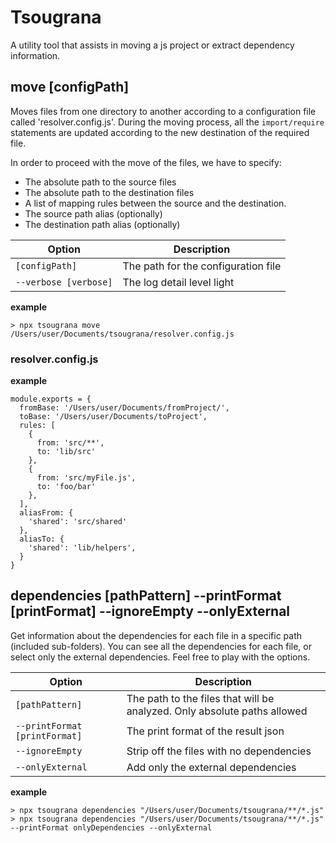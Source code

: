 # Tsougrana

A utility tool that assists in moving a js project or extract dependency information.

## move [configPath]

Moves files from one directory to another according to a configuration file called 'resolver.config.js'.
During the moving process, all the `import/require` statements are updated
according to the new destination of the required file.

In order to proceed with the move of the files, we have to specify:

* The absolute path to the source files
* The absolute path to the destination files
* A list of mapping rules between the source and the destination.
* The source path alias (optionally)
* The destination path alias (optionally)

|Option|Description|
|---|---|
|`[configPath]`|The path for the configuration file|
|`--verbose [verbose]`|The log detail level light|heavy (default: "light")|

**example**

```
> npx tsougrana move /Users/user/Documents/tsougrana/resolver.config.js
```

### resolver.config.js

**example**

```
module.exports = {
  fromBase: '/Users/user/Documents/fromProject/',
  toBase: '/Users/user/Documents/toProject',
  rules: [
    {
      from: 'src/**',
      to: 'lib/src'
    },
    {
      from: 'src/myFile.js',
      to: 'foo/bar'
    },
  ],
  aliasFrom: {
    'shared': 'src/shared'
  },
  aliasTo: {
    'shared': 'lib/helpers',
  }
}
```

## dependencies [pathPattern] --printFormat [printFormat] --ignoreEmpty --onlyExternal

Get information about the dependencies for each file in a specific path (included sub-folders).
You can see all the dependencies for each file, or select only the external dependencies.
Feel free to play with the options.

|Option|Description|
|---|---|
|`[pathPattern]`|The path to the files that will be analyzed. Only absolute paths allowed|
|`--printFormat [printFormat]`| The print format of the result json|raw|onlyDependencies (default: "json")|
|`--ignoreEmpty`| Strip off the files with no dependencies|
|`--onlyExternal`| Add only the external dependencies|

**example**

```
> npx tsougrana dependencies "/Users/user/Documents/tsougrana/**/*.js"
> npx tsougrana dependencies "/Users/user/Documents/tsougrana/**/*.js" --printFormat onlyDependencies --onlyExternal
```
